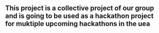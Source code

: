 ## This project is a collective project of our group and is going to be used as a hackathon project for muktiple upcoming hackathons in the uea
